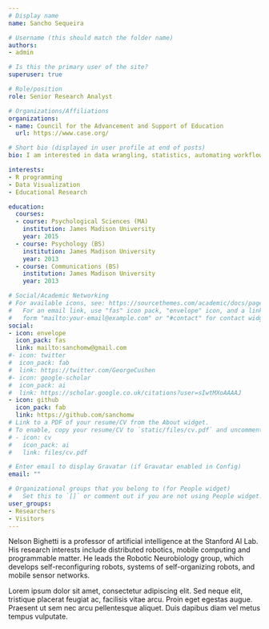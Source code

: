 ```yaml
---
# Display name
name: Sancho Sequeira

# Username (this should match the folder name)
authors:
- admin

# Is this the primary user of the site?
superuser: true

# Role/position
role: Senior Research Analyst

# Organizations/Affiliations
organizations:
- name: Council for the Advancement and Support of Education
  url: https://www.case.org/

# Short bio (displayed in user profile at end of posts)
bio: I am interested in data wrangling, statistics, automating workflows, and data visualization using R.

interests:
- R programming
- Data Visualization
- Educational Research

education:
  courses:
  - course: Psychological Sciences (MA)
    institution: James Madison University
    year: 2015
  - course: Psychology (BS)
    institution: James Madison University
    year: 2013
  - course: Communications (BS)
    institution: James Madison University
    year: 2013

# Social/Academic Networking
# For available icons, see: https://sourcethemes.com/academic/docs/page-builder/#icons
#   For an email link, use "fas" icon pack, "envelope" icon, and a link in the
#   form "mailto:your-email@example.com" or "#contact" for contact widget.
social:
- icon: envelope
  icon_pack: fas
  link: mailto:sanchomw@gmail.com
#- icon: twitter
#  icon_pack: fab
#  link: https://twitter.com/GeorgeCushen
#- icon: google-scholar
#  icon_pack: ai
#  link: https://scholar.google.co.uk/citations?user=sIwtMXoAAAAJ
- icon: github
  icon_pack: fab
  link: https://github.com/sanchomw
# Link to a PDF of your resume/CV from the About widget.
# To enable, copy your resume/CV to `static/files/cv.pdf` and uncomment the lines below.
# - icon: cv
#   icon_pack: ai
#   link: files/cv.pdf

# Enter email to display Gravatar (if Gravatar enabled in Config)
email: ""

# Organizational groups that you belong to (for People widget)
#   Set this to `[]` or comment out if you are not using People widget.
user_groups:
- Researchers
- Visitors
---
```


Nelson Bighetti is a professor of artificial intelligence at the Stanford AI Lab. His research interests include distributed robotics, mobile computing and programmable matter. He leads the Robotic Neurobiology group, which develops self-reconfiguring robots, systems of self-organizing robots, and mobile sensor networks.

Lorem ipsum dolor sit amet, consectetur adipiscing elit. Sed neque elit, tristique placerat feugiat ac, facilisis vitae arcu. Proin eget egestas augue. Praesent ut sem nec arcu pellentesque aliquet. Duis dapibus diam vel metus tempus vulputate.
